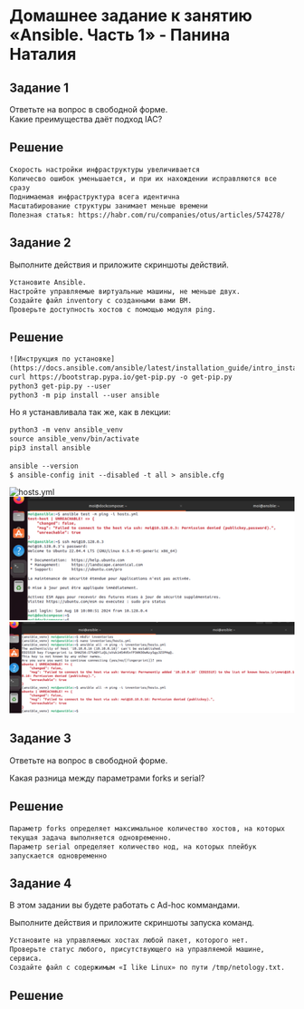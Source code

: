 # Домашнее задание к занятию «Ansible. Часть 1» - Панина Наталия

## Задание 1
Ответьте на вопрос в свободной форме.  
Какие преимущества даёт подход IAC?

## Решение

    Скорость настройки инфраструктуры увеличивается
    Количесво ошибок уменьшается, и при их нахождении исправляются все сразу
    Поднимаемая инфраструктура всега идентична
    Масштабирование структуры занимает меньше времени
    Полезная статья: https://habr.com/ru/companies/otus/articles/574278/
    
## Задание 2
Выполните действия и приложите скриншоты действий.

    Установите Ansible.
    Настройте управляемые виртуальные машины, не меньше двух.
    Создайте файл inventory с созданными вами ВМ.
    Проверьте доступность хостов с помощью модуля ping.

## Решение
    ![Инструкция по установке](https://docs.ansible.com/ansible/latest/installation_guide/intro_installation.html)
    curl https://bootstrap.pypa.io/get-pip.py -o get-pip.py
    python3 get-pip.py --user
    python3 -m pip install --user ansible

Но я устанавливала так же, как в лекции:  

    python3 -m venv ansible_venv
    source ansible_venv/bin/activate
    pip3 install ansible
    
    ansible --version
    $ ansible-config init --disabled -t all > ansible.cfg
    
![hosts.yml](https://github.com/nataliya-panina/cicd/blob/main/hosts.yml)
![Ошибка](https://github.com/nataliya-panina/cicd/blob/main/img/failure_ping.png)
![Ошибка](https://github.com/nataliya-panina/cicd/blob/main/img/failure_venv.png)    
## Задание 3

Ответьте на вопрос в свободной форме.

Какая разница между параметрами forks и serial?

## Решение
    Параметр forks определяет максимальное количество хостов, на которых текущая задача выполняется одновременно.
    Параметр serial определяет количество нод, на которых плейбук запускается одновременно

## Задание 4

В этом задании вы будете работать с Ad-hoc коммандами.

Выполните действия и приложите скриншоты запуска команд.

    Установите на управляемых хостах любой пакет, которого нет.
    Проверьте статус любого, присутствующего на управляемой машине, сервиса.
    Создайте файл с содержимым «I like Linux» по пути /tmp/netology.txt.
    
## Решение

